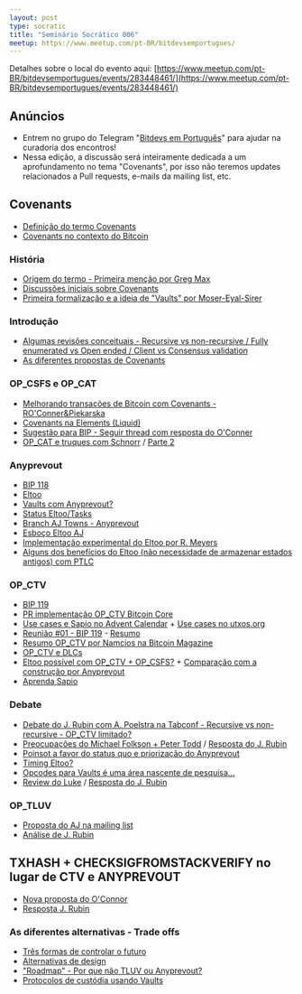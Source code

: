```yaml
---
layout: post
type: socratic
title: "Seminário Socrático 006"
meetup: https://www.meetup.com/pt-BR/bitdevsemportugues/
---
```


Detalhes sobre o local do evento aqui: [https://www.meetup.com/pt-BR/bitdevsemportugues/events/283448461/](https://www.meetup.com/pt-BR/bitdevsemportugues/events/283448461/)

## Anúncios

- Entrem no grupo do Telegram "[Bitdevs em Português](https://t.me/joinchat/lHusQ1bV9fUyNDY5)" para ajudar na curadoria dos encontros!
- Nessa edição, a discussão será inteiramente dedicada a um aprofundamento no tema "Covenants", por isso não teremos updates relacionados a Pull requests, e-mails da mailing list, etc.

## Covenants

- [Definição do termo Covenants](https://www.investopedia.com/terms/c/covenant.asp)
- [Covenants no contexto do Bitcoin](https://bitcoinops.org/en/topics/covenants/)

### História

- [Origem do termo - Primeira menção por Greg Max](https://bitcointalk.org/index.php?topic=278122.0)
- [Discussões iniciais sobre Covenants](https://download.wpsoftware.net/bitcoin/wizards/2014/01/14-01-15.log)
- [Primeira formalização e a ideia de "Vaults" por Moser-Eyal-Sirer](https://maltemoeser.de/paper/covenants.pdf)

### Introdução

- [Algumas revisões conceituais - Recursive vs non-recursive / Fully enumerated vs Open ended / Client vs Consensus validation](https://rubin.io/bitcoin/2021/12/04/advent-7/)
- [As diferentes propostas de Covenants](https://rubin.io/blog/2021/07/02/covenants/)

### OP_CSFS e OP_CAT

- [Melhorando transações de Bitcoin com Covenants - RO'Conner&Piekarska](https://fc17.ifca.ai/bitcoin/papers/bitcoin17-final28.pdf)
- [Covenants na Elements (Liquid)](https://blog.blockstream.com/en-covenants-in-elements-alpha/)
- [Sugestão para BIP - Seguir thread com resposta do O'Conner](https://lists.linuxfoundation.org/pipermail/bitcoin-dev/2021-July/019192.html)
- [OP_CAT e truques com Schnorr](https://medium.com/blockstream/cat-and-schnorr-tricks-i-faf1b59bd298) / [Parte 2](https://medium.com/blockstream/cat-and-schnorr-tricks-ii-2f6ede3d7bb5)

### Anyprevout 

- [BIP 118](https://github.com/bitcoin/bips/blob/master/bip-0118.mediawiki)
- [Eltoo](https://blockstream.com/eltoo.pdf)
- [Vaults com Anyprevout?](http://yakshaver.org/2021/11/18/covenants.html)
- [Status Eltoo/Tasks](https://yakshaver.org/bitcoin/#eltoo)
- [Branch AJ Towns - Anyprevout](https://github.com/ajtowns/bitcoin/commits/202101-anyprevout)
- [Esboço Eltoo AJ](https://lists.linuxfoundation.org/pipermail/lightning-dev/2019-May/001996.html)
- [Implementação experimental do Eltoo por R. Meyers](https://lists.linuxfoundation.org/pipermail/lightning-dev/2019-September/002131.html)
- [Alguns dos benefícios do Eltoo (não necessidade de armazenar estados antigos) com PTLC](https://lists.linuxfoundation.org/pipermail/lightning-dev/2021-October/003278.html)

### OP_CTV

- [BIP 119](https://github.com/bitcoin/bips/blob/master/bip-0119.mediawiki)
- [PR implementação OP_CTV Bitcoin Core](https://github.com/bitcoin/bitcoin/pull/21702)
- [Use cases e Sapio no Advent Calendar](https://rubin.io/advent21/) + [Use cases no utxos.org](https://utxos.org/uses/)
- [Reunião #01 - BIP 119](https://gnusha.org/ctv-bip-review/2022-01-11.log) - [Resumo](https://lists.linuxfoundation.org/pipermail/bitcoin-dev/2022-January/019744.html)
- [Resumo OP_CTV por Namcios na Bitcoin Magazine](https://bitcoinmagazine.com/technical/what-is-bitcoin-checktemplateverify)
- [OP_CTV e DLCs](https://mailmanlists.org/pipermail/dlc-dev/2022-January/000102.html)
- [Eltoo possível com OP_CTV + OP_CSFS?](https://github.com/bitcoin/bips/blob/master/bip-0119.mediawiki#Eltoo_with_OP_CHECKSIGFROMSTACKVERIFY) + [Comparação com a construção por Anyprevout](https://bitcoin.stackexchange.com/questions/111497/how-do-eltoo-channel-constructions-using-anyprevout-compare-to-those-using-ctv-a)
- [Aprenda Sapio](https://learn.sapio-lang.org/)

### Debate
- [Debate do J. Rubin com A. Poelstra na Tabconf - Recursive vs non-recursive - OP_CTV limitado?](https://gist.github.com/JeremyRubin/2d69841755cf048f0c45bef8edf63b4c)
- [Preocupações do Michael Folkson + Peter Todd](https://lists.linuxfoundation.org/pipermail/bitcoin-dev/2022-January/019738.html) / [Resposta do J. Rubin](https://lists.linuxfoundation.org/pipermail/bitcoin-dev/2022-January/019739.html)
- [Poinsot a favor do status quo e priorização do Anyprevout](https://twitter.com/darosior/status/1474375244991369218)
- [Timing Eltoo?](https://twitter.com/RyanTheGentry/status/1476326244555771904)
- [Opcodes para Vaults é uma área nascente de pesquisa...](https://twitter.com/michaelfolkson/status/1474763710300368897)
- [Review do Luke](https://lists.linuxfoundation.org/pipermail/bitcoin-dev/2022-January/019776.html) / [Resposta do J. Rubin](https://lists.linuxfoundation.org/pipermail/bitcoin-dev/2022-January/019781.html)

### OP_TLUV

- [Proposta do AJ na mailing list](https://lists.linuxfoundation.org/pipermail/bitcoin-dev/2021-September/019419.html)
- [Análise de J. Rubin](https://lists.linuxfoundation.org/pipermail/bitcoin-dev/2021-September/019424.html)

## TXHASH + CHECKSIGFROMSTACKVERIFY no lugar de CTV e ANYPREVOUT

- [Nova proposta do O'Connor](https://lists.linuxfoundation.org/pipermail/bitcoin-dev/2022-January/019813.html)
- [Resposta J. Rubin](https://lists.linuxfoundation.org/pipermail/bitcoin-dev/2022-January/019814.html)

### As diferentes alternativas - Trade offs

- [Três formas de controlar o futuro](https://arxiv.org/pdf/2006.16714.pdf)
- [Alternativas de design](https://utxos.org/alternatives/)
- ["Roadmap" - Por que não TLUV ou Anyprevout?](https://rubin.io/bitcoin/2021/12/24/advent-27/)
- [Protocolos de custódia usando Vaults](https://arxiv.org/pdf/2005.11776.pdf)
